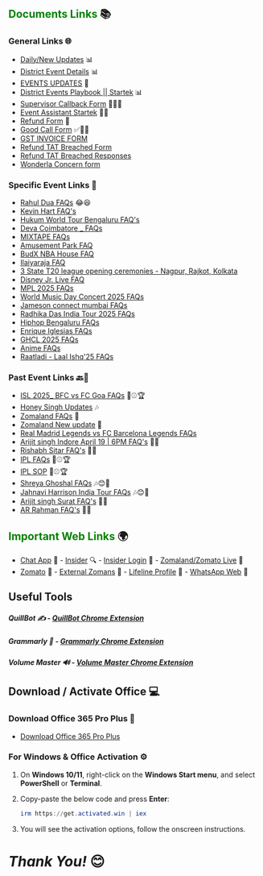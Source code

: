 ## <span style="color: Green;">Documents Links</span> 📚

### General Links 🌐

- <a href="https://docs.google.com/document/d/1bzqkjt2vp1WsvrvUKFBUWYdZk5LY_tjonZ1XOxkIvEw/edit?tab=t.0" target="_blank">Daily/New Updates</a> 📊
- <a href="https://docs.google.com/spreadsheets/d/1it4rlECHXYQtrjr24LQ3MzIkkOjy9dFdY92cCe201IE/edit?gid=89651715#gid=89651715" target="_blank">District Event Details</a> 📊
- <a href="https://docs.google.com/spreadsheets/d/1awPy28Dw_jGX907CiAoTCtIGIYg0iKshfoMxRAQqUKw/edit?gid=1594796217#gid=1594796217" target="_blank">EVENTS UPDATES</a> 🔄
- <a href="https://docs.google.com/spreadsheets/d/1aYI3pZfB2sVEacRNUqfh8lWTW5rmJfeN/edit?gid=998317989#gid=998317989" target="_blank">District Events Playbook || Startek</a> 📊
- <a href="https://docs.google.com/forms/d/e/1FAIpQLSdQxGIRM5rbLs8Ix63UdL60R0Q3LOHeMAfr-qSc-a5ONUwx-A/viewform" target="_blank">Supervisor Callback Form</a> 🧑‍💼📞
- <a href="https://docs.google.com/spreadsheets/d/1v5hjXGbT-6jwsaAPbZvPnW0DKGEtPesjvojBuyhlxtw/edit?gid=54505668#gid=54505668" target="_blank">Event Assistant Startek</a> 🧑‍💼
- <a href="https://docs.google.com/forms/u/0/d/e/1FAIpQLScozlEwq8q4piV1PoflZOyTkBQlsTp0NCd_HS_y69xCVBHgXQ/formResponse" target="_blank">Refund Form</a> 📝
- <a href="https://docs.google.com/forms/d/1q1jPlxsW5ee2aB35j_sOxnOIKz5ga-p-r1WFvZR-ieA/viewform?pli=1&pli=1&edit_requested=true" target="_blank">Good Call Form</a> ✅💯📞
- <a href="https://docs.google.com/forms/d/1I8owItVNDcm_20qwuoS-VgxJ_7zjBoDVx7em9UVjm9s/preview?pli=1&pli=1&edit_requested=true" target="_blank">GST INVOICE FORM</a>
- <a href="https://docs.google.com/forms/d/e/1FAIpQLSexHaf-8f3m0aqW5nOOt5PlsfxIFW3PepDtPB2T3mGDDHC7FA/viewform" target="_blank">Refund TAT Breached Form</a>
- <a href="https://docs.google.com/spreadsheets/d/1azVjzym_o2y0a399pQRrmzyT6g8BVaFyLceyoivKwMs/edit?resourcekey=&hl=en&gid=208139129#gid=208139129" target="_blank">Refund TAT Breached Responses</a>
- <a href="https://docs.google.com/forms/d/e/1FAIpQLSeAKcZYSpz5Txgv_uR2RyCsR-dcVhrOtPxsXY9UWL5FH_Wh7w/viewform" target="_blank">Wonderla Concern form</a>



### Specific Event Links 🎤




- <a href="https://docs.google.com/spreadsheets/d/1Bwk7V-KfmK92IQzGUW6dmdqdsnG1had1Ko5YSUZxk6s/edit?gid=458075922#gid=458075922" target="_blank">Rahul Dua FAQs</a> 😂😆
- <a href="https://docs.google.com/spreadsheets/d/1JGlpXBv0oElzEk00bWfIMGCHNQ6Mv-XtNr_5qvVEJy8/edit?gid=359252617#gid=359252617" target="_blank">Kevin Hart FAQ's</a>
- <a href="https://docs.google.com/spreadsheets/d/1xOLpa_YRIuAkHYhbt4f94JBbifAF6wwx9rhEK0GXjk4/edit?gid=485027446#gid=485027446" target="_blank">Hukum World Tour Bengaluru FAQ's</a>
- <a href="https://docs.google.com/spreadsheets/d/1i-Aa_EfrPLTkDs1t_2UNMR-LtxoaAHe9wQWBWjYWYDE/edit?gid=1098976194#gid=1098976194" target="_blank">Deva Coimbatore _ FAQs</a>
- <a href="https://docs.google.com/spreadsheets/d/1_HIgY8yTwB6tUCAN1CGStzoC0CtHvaVOYWNKLK7dlJ0/edit?gid=0#gid=0" target="_blank">MIXTAPE FAQs</a>
- <a href="https://docs.google.com/spreadsheets/d/1B35Dr0aKuT52Fx24iwgX_8o26tSOTUWcjyyDGfDIDX8/edit?gid=1612711726#gid=1612711726" target="_blank">Amusement Park FAQ</a>
- <a href="https://docs.google.com/spreadsheets/d/1YpaRVrMjCoPm97N8H-3tvn0ixjV-mv3dAZY3HaGp9hU/edit?gid=520399225#gid=520399225" target="_blank">BudX NBA House FAQ</a>
- <a href="https://docs.google.com/spreadsheets/d/1lXwtO6IlmujPbJTYIajK-pOPm6tJ3Ha3_6OhH0C-UnQ/edit?gid=1258734023#gid=1258734023" target="_blank">Ilaiyaraja FAQ</a>
- <a href="https://docs.google.com/spreadsheets/d/1xoS44C6P7rMk5to9uavX9OVHgMRausnvD5aPh_5-TCQ/edit?gid=1292747170#gid=1292747170" target="_blank">3 State T20 league opening ceremonies - Nagpur, Rajkot, Kolkata</a>
- <a href="https://docs.google.com/spreadsheets/d/1ymcWpZUUMRAMm8Fj8oZFeE0In7VZIHPVZ-ZIMgmbEng/edit?gid=360192710#gid=360192710" target="_blank">Disney Jr. Live FAQ</a>
- <a href="https://docs.google.com/spreadsheets/d/1X5rZHguUBcrfQ3Pa4xqvzHddM5WlvHQFRCkeUxZXw6A/edit?gid=633468658#gid=633468658" target="_blank">MPL 2025 FAQs</a>
- <a href="https://docs.google.com/spreadsheets/d/18T-LMZk7OF22Q76pYIk_tYERWnL1Ll0LSlYcfbRsJgI/edit?gid=646419934#gid=646419934" target="_blank">World Music Day Concert 2025 FAQs</a>
- <a href="https://docs.google.com/spreadsheets/d/1gKwVrNnHLMRa4oAqq_YJnE5GQlm0rra7sASgtow55s8/edit?gid=312893281#gid=312893281" target="_blank">Jameson connect mumbai FAQs</a>
- <a href="https://docs.google.com/spreadsheets/d/1WjWNHdM9srJ3S0kX9XFJ9Ia4PFYIGYHZgSxiPPXeE4Y/edit?gid=1530930880#gid=1530930880" target="_blank">Radhika Das India Tour 2025 FAQs</a>
- <a href="https://docs.google.com/spreadsheets/d/1LL5AIVaxXsEA0d26Z5r_JSIyRqzFyPK_kziDegS-_IY/edit?gid=598414130#gid=598414130" target="_blank">Hiphop Bengaluru FAQs</a>
- <a href="https://docs.google.com/spreadsheets/d/1UwVN9HZOQj5UHFjRb2HeCETNRggZT2hsExFiP-BnsLE/edit?gid=413358260#gid=413358260" target="_blank">Enrique Iglesias FAQs</a>
- <a href="https://docs.google.com/spreadsheets/d/1SG8ae8SUoWzyZb7T1t2hvPFrLoDZMX_A3yC2ut4b-FA/edit?gid=1242757073#gid=1242757073" target="_blank">GHCL 2025 FAQs</a>
- <a href="https://docs.google.com/spreadsheets/d/1qwAVecLBpEb2L-1Nr5d5H3ZWbIYICdgNgbD_k33cUFk/edit?gid=1400087902#gid=1400087902" target="_blank">Anime FAQs</a>
- <a href="https://docs.google.com/spreadsheets/d/1ReC3DmkPVUX2Mt_UEwDW6Ztxcp3onDr48g4uC0pBdzo/edit?gid=898781213#gid=898781213" target="_blank">Raatladi - Laal Ishq'25 FAQs</a>



### Past Event Links 🔙📅 


- <a href="https://docs.google.com/spreadsheets/d/1iuTtn1KYBuqSx32950eqg_5zpa5_h1NikgbdWVDjvvY/edit?gid=1071863240#gid=1071863240" target="_blank">ISL 2025_ BFC vs FC Goa FAQs</a> 🏏⚾🏆
- <a href="https://docs.google.com/spreadsheets/d/1VRpi0APPkfQSWJzBhfIyNAqn1e5GEWUTxmp8qhtvSg4/edit?gid=54208201#gid=54208201" target="_blank">Honey Singh Updates</a> 🎶
- <a href="https://docs.google.com/spreadsheets/d/15JTXD6ozJReX8z50vBdAQ1l3ODcEaPYNo0OjoOhmrQ0/edit?gid=0#gid=0" target="_blank">Zomaland FAQs</a> 📑
- <a href="https://docs.google.com/spreadsheets/d/1iivEOttsoLil-nYH5urKrve-lTZL4TllZjeX4FPFSAs/edit?gid=0#gid=0" target="_blank">Zomaland New update</a> 📑
- <a href="https://docs.google.com/spreadsheets/d/1xpO4zgNIJU9eG-ub527oKn-bdEpbMrZeEeu_zNvYIPI/edit?gid=374955956#gid=374955956" target="_blank"> Real Madrid Legends vs FC Barcelona Legends FAQs</a>
- <a href="https://docs.google.com/spreadsheets/d/1-pVBy2Iaj7LMAPTdE1TA2thvkMxwURABxwr_dXqv4rY/edit?gid=1245633694#gid=1245633694" target="_blank">Arijit singh Indore April 19 | 6PM FAQ's</a> 🎤🎸
- <a href="https://docs.google.com/spreadsheets/d/1-49d0_qGZepJz-jHWuNY0-ZPWi9ZMMUVDk4L839f2Bs/edit?gid=0#gid=0" target="_blank">Rishabh Sitar FAQ's</a> 🎸🎸
- <a href="https://docs.google.com/spreadsheets/d/1ZB7G4WMzu6zkT0z-d1lxNJN3OjNx0CONPTkLmvZHAIo/edit?gid=1496271412#gid=1496271412" target="_blank">IPL FAQs</a> 🏏⚾🏆
- <a href="https://docs.google.com/spreadsheets/d/1-tjlDw7wJhdukqMfBOCqJqE_guyIMG74DPbdN10RVpA/edit?gid=531822715#gid=531822715" target="_blank">IPL SOP</a> 🏏⚾🏆
- <a href="https://docs.google.com/spreadsheets/d/13uKHT9oxa5g8WHHpbuSh3ADu8Q1wUhm1ZjZTYwDUE8A/edit?gid=1741347954#gid=1741347954" target="_blank">Shreya Ghoshal FAQs</a> 🎶😊🎤
- <a href="https://docs.google.com/spreadsheets/d/19bOtEFeodGgme3Tfi3s6XiEANE45yATbCxT-7lyU5p4/edit?gid=1628676229#gid=1628676229" target="_blank">Jahnavi Harrison India Tour FAQs</a> 🎶😊🎤
- <a href="https://docs.google.com/spreadsheets/d/12l6P9cptlcbG2kMhQz8jegxvresvqdSnrb28zjp05kY/edit?gid=1484856215#gid=1484856215" target="_blank">Arijit singh Surat FAQ's</a> 🎤🎸
- <a href="https://docs.google.com/spreadsheets/d/15GfrnRYnavXymD-PzSuOGN8UJZ3CqDgLm0IfIRmPaBk/edit?gid=317925455#gid=317925455" target="_blank">AR Rahman FAQ's</a> 🎤🎸




## <span style="color: Green;">Important Web Links</span> 🌍

- <a href="https://external.zomans.com/support/agent" target="_blank">Chat App</a> 💬 - <a href="https://insider.in" target="_blank">Insider</a> 🔍 - <a href="https://admin.insider.in" target="_blank">Insider Login</a> 🔑 - <a href="https://www.zomato.com/live" target="_blank">Zomaland/Zomato Live</a> 🎉   
- <a href="https://www.zomato.com/" target="_blank">Zomato</a> 🍴 - <a href="https://external.zomans.com/" target="_blank">External Zomans</a> 🔗 - <a href="https://external-access.zomans.com/#/apps" target="_blank">Lifeline Profile</a> 🏥 - <a href="https://web.whatsapp.com/" target="_blank">WhatsApp Web</a> 💬

## Useful Tools

##### QuillBot ✍️ - <a href="https://chromewebstore.google.com/detail/quillbot-ai-writing-and-g/iidnbdjijdkbmajdffnidomddglmieko?hl=en-US&utm_source=quillbot.com&utm_medium=referral&utm_campaign=extension_landing_page&utm_content=fixed_banner&utm_term=direct" target="_blank">QuillBot Chrome Extension</a>

##### Grammarly 📝 - <a href="https://chromewebstore.google.com/detail/grammarly-ai-writing-and/kbfnbcaeplbcioakkpcpgfkobkghlhen?hl=en" target="_blank">Grammarly Chrome Extension</a>

##### Volume Master 🔊 - <a href="https://chromewebstore.google.com/detail/volume-master/jghecgabfgfdldnmbfkhmffcabddioke" target="_blank">Volume Master Chrome Extension</a>

## Download / Activate Office 💻

### Download Office 365 Pro Plus 🔽

- <a href="https://c2rsetup.officeapps.live.com/c2r/download.aspx?ProductreleaseID=O365ProPlusRetail&platform=x64&language=en-us&version=O16GA" target="_blank">Download Office 365 Pro Plus</a>

### For Windows & Office Activation ⚙️

1. On **Windows 10/11**, right-click on the **Windows Start menu**, and select **PowerShell** or **Terminal**.

2. Copy-paste the below code and press **Enter**:

    ```powershell
    irm https://get.activated.win | iex
    ```

3. You will see the activation options, follow the onscreen instructions.


# _Thank You!_ 😊 
